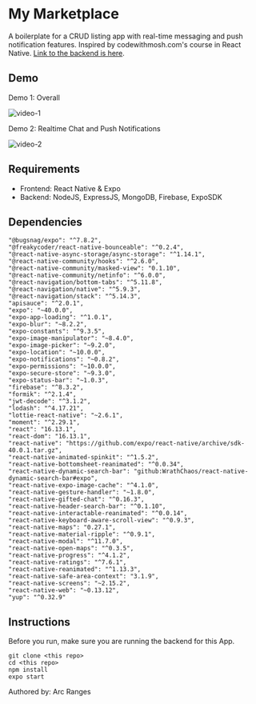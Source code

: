 # My Marketplace

A boilerplate for a CRUD listing app with real-time messaging and push notification features.
Inspired by codewithmosh.com's course in React Native. [Link to the backend is here](https://github.com/ArcRanges/mymarketplace-backend).

## Demo

Demo 1: Overall

![video-1](https://user-images.githubusercontent.com/13533171/114962718-14cc2f80-9e20-11eb-961f-825e9736696a.gif)

Demo 2: Realtime Chat and Push Notifications

![video-2](https://user-images.githubusercontent.com/13533171/114962724-172e8980-9e20-11eb-9a65-e153bd90ab5a.gif)

## Requirements

- Frontend: React Native & Expo
- Backend: NodeJS, ExpressJS, MongoDB, Firebase, ExpoSDK

## Dependencies

```
"@bugsnag/expo": "^7.8.2",
"@freakycoder/react-native-bounceable": "^0.2.4",
"@react-native-async-storage/async-storage": "^1.14.1",
"@react-native-community/hooks": "^2.6.0",
"@react-native-community/masked-view": "0.1.10",
"@react-native-community/netinfo": "^6.0.0",
"@react-navigation/bottom-tabs": "^5.11.8",
"@react-navigation/native": "^5.9.3",
"@react-navigation/stack": "^5.14.3",
"apisauce": "^2.0.1",
"expo": "~40.0.0",
"expo-app-loading": "^1.0.1",
"expo-blur": "~8.2.2",
"expo-constants": "^9.3.5",
"expo-image-manipulator": "~8.4.0",
"expo-image-picker": "~9.2.0",
"expo-location": "~10.0.0",
"expo-notifications": "~0.8.2",
"expo-permissions": "~10.0.0",
"expo-secure-store": "~9.3.0",
"expo-status-bar": "~1.0.3",
"firebase": "^8.3.2",
"formik": "^2.1.4",
"jwt-decode": "^3.1.2",
"lodash": "^4.17.21",
"lottie-react-native": "~2.6.1",
"moment": "^2.29.1",
"react": "16.13.1",
"react-dom": "16.13.1",
"react-native": "https://github.com/expo/react-native/archive/sdk-40.0.1.tar.gz",
"react-native-animated-spinkit": "^1.5.2",
"react-native-bottomsheet-reanimated": "^0.0.34",
"react-native-dynamic-search-bar": "github:WrathChaos/react-native-dynamic-search-bar#expo",
"react-native-expo-image-cache": "^4.1.0",
"react-native-gesture-handler": "~1.8.0",
"react-native-gifted-chat": "^0.16.3",
"react-native-header-search-bar": "^0.1.10",
"react-native-interactable-reanimated": "^0.0.14",
"react-native-keyboard-aware-scroll-view": "^0.9.3",
"react-native-maps": "0.27.1",
"react-native-material-ripple": "^0.9.1",
"react-native-modal": "^11.7.0",
"react-native-open-maps": "^0.3.5",
"react-native-progress": "^4.1.2",
"react-native-ratings": "^7.6.1",
"react-native-reanimated": "^1.13.3",
"react-native-safe-area-context": "3.1.9",
"react-native-screens": "~2.15.2",
"react-native-web": "~0.13.12",
"yup": "^0.32.9"
```

## Instructions

Before you run, make sure you are running the backend for this App.

```
git clone <this repo>
cd <this repo>
npm install
expo start
```

Authored by: Arc Ranges

